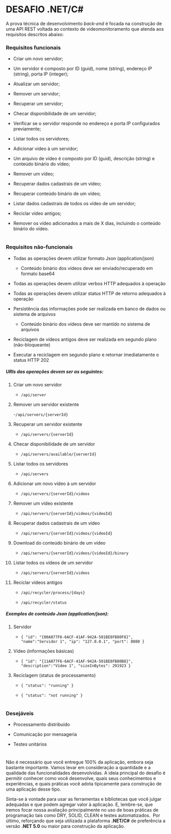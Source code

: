 # **DESAFIO .NET/C#**

A prova técnica de desenvolvimento _back-end_ é focada na construção de uma API REST voltada ao contexto de videomonitoramento que atenda aos requisitos descritos abaixo:​


### Requisitos funcionais

-   Criar um novo servidor​;
    
-   Um servidor é composto por ID (guid), nome (string), endereço IP (string), porta IP (integer)​;
    
-   Atualizar um servidor​;
    
-   Remover um servidor​;
    
-   Recuperar um servidor​;
    
-   Checar disponibilidade de um servidor​;
    
-   Verificar se o servidor responde no endereço e porta IP configurados previamente​;
    
-   Listar todos os servidores​;
    
-   Adicionar vídeo à um servidor​;
    
-   Um arquivo de vídeo é composto por ID (guid), descrição (string) e conteúdo binário do vídeo​;
    
-   Remover um vídeo​;
    
-   Recuperar dados cadastrais de um vídeo​;
    
-   Recuperar conteúdo binário de um vídeo;
    
-   ​Listar dados cadastrais de todos os vídeo de um servidor​;
    
-   Reciclar vídeo antigos​;
    
-   Remover os vídeo adicionados a mais de X dias, incluindo o conteúdo binário do vídeo.
#
### Requisitos não-funcionais

-   Todas as operações devem utilizar formato Json (application/json)​
    
    -   Conteúdo binário dos vídeos deve ser enviado/recuperado em formato base64​
        
-   Todas as operações devem utilizar verbos HTTP adequados à operação​
    
-   Todas as operações devem utilizar status HTTP de retorno adequados à operação​
    
-   Persistência das informações pode ser realizada em banco de dados ou sistema de arquivos​
    
    -   Conteúdo binário dos vídeos deve ser mantido no sistema de arquivos​
        
-   Reciclagem de vídeos antigos deve ser realizada em segundo plano (não-bloqueante)​
    
-   Executar a reciclagem em segundo plano e retornar imediatamente o status HTTP 202​

##### **URIs das operações devem ser as seguintes:**
1.  Criar um novo servidor​
    
    -  `/api/server​`
        
2.  Remover um servidor existente​
    
    -`/api/servers/{serverId}​`
        
3.  Recuperar um servidor existente​
    
    - `/api/servers/{serverId}​`
        
4.  Checar disponibilidade de um servidor​
    
    -  `/api/servers/available/{serverId}​`
        
5.  Listar todos os servidores​
    
	   - `/api/servers​`
        
6.  Adicionar um novo vídeo à um servidor​
    
    -  `/api/servers/{serverId}/videos​`
        
7.  Remover um vídeo existente​
    
    -  `/api/servers/{serverId}/videos/{videoId}​`
        
8.  Recuperar dados cadastrais de um vídeo​
    
    -  `/api/servers/{serverId}/videos/{videoId}​`
        
9.  Download do conteúdo binário de um vídeo​
    
    -  `/api/servers/{serverId}/videos/{videoId}/binary​`
        
10.  Listar todos os vídeos de um servidor​
    
	    -  `/api/servers/{serverId}/videos​`
        
11.  Reciclar vídeos antigos​
    
	    -  `/api/recycler/process/{days}​`
        
	    -  `/api/recycler/status​`
 
 ##### **Exemplos de conteúdo Json (application/json):**
 1.  Servidor​
    
	    - `{ "id": "{00A077F6-6ACF-41AF-942A-501BE8FB80F8}", "name":"Servidor 1", "ip": "127.0.0.1", "port": 8080 }​`
        
2.  Vídeo (informações básicas)​
    
	  - `{ "id": "{11A077F6-6ACF-41AF-942A-501BE8FB80B8}", "description":"Vídeo 1", "sizeInBytes": 291923 }​`
        
3.  Reciclagem (status de processamento)​
    
    -  `{ "status": "running" }​`
        
    -  `{ "status": "not running" }`
#
### Desejáveis
-   Processamento distribuído
    
-   Comunicação por mensageria
    
-   Testes unitários
#

Não é necessário que você entregue 100% da aplicação, embora seja bastante importante. Vamos levar em consideração a quantidade e a qualidade das funcionalidades desenvolvidas. A ideia principal do desafio é permitir conhecer como você desenvolve, quais seus conhecimentos e experiências, e quais práticas você adota tipicamente para construção de uma aplicação desse tipo.​

​Sinta-se à vontade para usar as ferramentas e bibliotecas que você julgar adequadas e que podem agregar valor à aplicação. E, lembre-se, que iremos focar nossa avaliação principalmente no uso de boas práticas de programação tais como DRY, SOLID, CLEAN e testes automatizados.​
​
Por último, reforçando que seja utilizada a plataforma **.NET/C#** de preferência a versão **.NET 5.0** ou maior para construção da aplicação.
